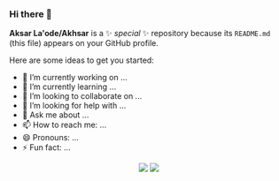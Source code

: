### Hi there 👋

**Aksar La'ode/Akhsar** is a ✨ _special_ ✨ repository because its `README.md` (this file) appears on your GitHub profile.

Here are some ideas to get you started:

- 🔭 I’m currently working on ...
- 🌱 I’m currently learning ...
- 👯 I’m looking to collaborate on ...
- 🤔 I’m looking for help with ...
- 💬 Ask me about ...
- 📫 How to reach me: ...
- 😄 Pronouns: ...
- ⚡ Fun fact: ...

<p align="center">
   <img src="https://github-readme-stats.anuraghazra1.vercel.app/api/top-langs/?username=laodeaksar&layout=compact" />
   <img src="https://github-readme-stats.vercel.app/api?username=laodeaksar&show_icons=true&hide=issues">
</p>
